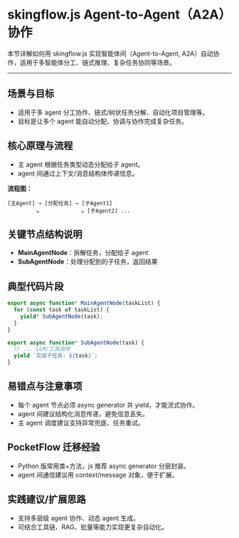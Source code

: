# skingflow.js Agent-to-Agent（A2A）协作

本节详解如何用 skingflow.js 实现智能体间（Agent-to-Agent, A2A）自动协作，适用于多智能体分工、链式推理、复杂任务协同等场景。

---

## 场景与目标
- 适用于多 agent 分工协作、链式/树状任务分解、自动化项目管理等。
- 目标是让多个 agent 能自动分配、协调与协作完成复杂任务。

## 核心原理与流程
- 主 agent 根据任务类型动态分配给子 agent。
- agent 间通过上下文/消息结构体传递信息。

**流程图：**
```
[主Agent] → [分配任务] → [子Agent1]
         ↘             ↘ [子Agent2] ...
```

## 关键节点结构说明
- **MainAgentNode**：拆解任务，分配给子 agent
- **SubAgentNode**：处理分配到的子任务，返回结果

## 典型代码片段
```js
export async function* MainAgentNode(taskList) {
  for (const task of taskList) {
    yield* SubAgentNode(task);
  }
}

export async function* SubAgentNode(task) {
  // ... LLM/工具调用
  yield `完成子任务: ${task}`;
}
```

## 易错点与注意事项
- 每个 agent 节点必须 async generator 并 yield，才能流式协作。
- agent 间建议结构化消息传递，避免信息丢失。
- 主 agent 调度建议支持异常兜底、任务重试。

## PocketFlow 迁移经验
- Python 版常用类+方法，js 推荐 async generator 分层封装。
- agent 间通信建议用 context/message 对象，便于扩展。

## 实践建议/扩展思路
- 支持多层级 agent 协作、动态 agent 生成。
- 可结合工具链、RAG、批量等能力实现更复杂自动化。
